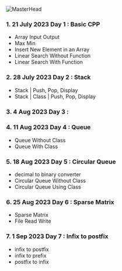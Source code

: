 ![MasterHead](https://bestanimations.com/media/sky/1088683783milky-way-night-sky-gif.gif)

### 1. 21 July 2023 Day 1 : Basic CPP

* Array Input Output
* Max Min
* Insert New Element in an Array
* Linear Search Without Function
* Linear Search With Function

### 2. 28 July 2023 Day 2 : Stack

* Stack | Push, Pop, Display
* Stack | Class | Push, Pop, Display

### 3. 4 Aug 2023 Day 3 :

### 4. 11 Aug 2023 Day 4 : Queue

* Queue Without Class
* Queue With Class

### 5. 18 Aug 2023 Day 5 : Circular Queue

* decimal to binary converter
* Circular Queue Without Class
* Circular Queue Using Class

### 6. 25 Aug 2023 Day 6 : Sparse Matrix

* Sparse Matrix
* File Read Write

### 7. 1 Sep 2023 Day 7 : Infix to postfix

* infix to postfix
* infix to prefix
* postfix to infix
